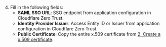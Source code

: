 4. Fill in the following fields:
    - **SAML SSO URL**: SSO endpoint from application configuration in Cloudflare Zero Trust.
    - **Identity Provider Issuer**: Access Entity ID or Issuer from application configuration in Cloudflare Zero Trust.
    - **Public Certificate**: Copy the entire x.509 certificate from [2. Create a x.509 certificate](#2-create-a-x.509-certificate).
